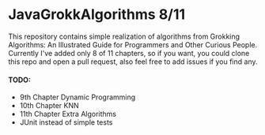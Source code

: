 # JavaGrokkAlgorithms 8/11

This repository contains simple realization of algorithms from Grokking Algorithms: An Illustrated Guide for Programmers and Other Curious People.
Currently I've added only 8 of 11 chapters, so if you want, you could clone this repo and open a pull request, also feel free to add issues if you find any.

#### TODO:
- 9th Chapter Dynamic Programming
- 10th Chapter KNN
- 11th Chapter Extra Algorithms
- JUnit instead of simple tests
